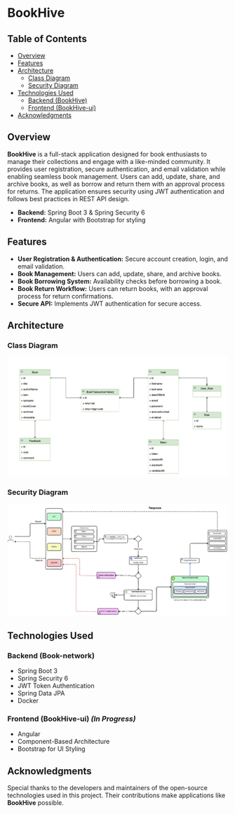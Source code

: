 # BookHive

## Table of Contents

- [Overview](#overview)
- [Features](#features)
- [Architecture](#architecture)
  - [Class Diagram](#class-diagram)
  - [Security Diagram](#security-diagram)
- [Technologies Used](#technologies-used)
  - [Backend (BookHive)](#backend-bookhive)
  - [Frontend (BookHive-ui)](#frontend-bookhive-ui)
- [Acknowledgments](#acknowledgments)

## Overview

**BookHive** is a full-stack application designed for book enthusiasts to manage their collections and engage with a like-minded community. It provides user registration, secure authentication, and email validation while enabling seamless book management. Users can add, update, share, and archive books, as well as borrow and return them with an approval process for returns. The application ensures security using JWT authentication and follows best practices in REST API design.

- **Backend:** Spring Boot 3 & Spring Security 6
- **Frontend:** Angular with Bootstrap for styling

## Features

- **User Registration & Authentication:** Secure account creation, login, and email validation.
- **Book Management:** Users can add, update, share, and archive books.
- **Book Borrowing System:** Availability checks before borrowing a book.
- **Book Return Workflow:** Users can return books, with an approval process for return confirmations.
- **Secure API:** Implements JWT authentication for secure access.

## Architecture

### Class Diagram
![Class diagram](images/class-diagram.png)

### Security Diagram
![Security diagram](images/security.png)

## Technologies Used

### Backend (Book-network)
- Spring Boot 3
- Spring Security 6
- JWT Token Authentication
- Spring Data JPA
- Docker

### Frontend (BookHive-ui) *(In Progress)*
- Angular
- Component-Based Architecture
- Bootstrap for UI Styling

## Acknowledgments

Special thanks to the developers and maintainers of the open-source technologies used in this project. Their contributions make applications like **BookHive** possible.
